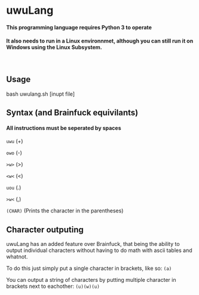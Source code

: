 # uwuLang
#### This programming language requires Python 3 to operate
#### It also needs to run in a Linux environnmet, although you can still run it on Windows using the Linux Subsystem.

</br>

## Usage
bash uwulang.sh [inupt file]

## Syntax (and Brainfuck equivilants)
#### All instructions must be seperated by spaces

`uwu` (+)

`owo` (-)

`>w>` (>)

`<w<` (<)

`uou` (.)

`>w<` (,)

`(CHAR)` (Prints the character in the parentheses)


## Character outputing
uwuLang has an added feature over Brainfuck, that being the ability to output individual characters without having to do math with ascii tables and whatnot.

To do this just simply put a single character in brackets, like so:
`(a)`

You can output a string of characters by putting multiple character in brackets next to eachother:
`(u)(w)(u)`
